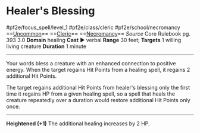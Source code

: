 # Healer's Blessing
#pf2e/focus_spell/level_1 #pf2e/class/cleric #pf2e/school/necromancy 
==[Uncommon](../../../../../TTRPGShare-Pathfinder-2E-Vault/rules/traits/uncommon.md)== ==[Cleric](../../../../../TTRPGShare-Pathfinder-2E-Vault/rules/traits/cleric.md)== ==[Necromancy](../../../../../TTRPGShare-Pathfinder-2E-Vault/rules/traits/necromancy.md)==
*Source* Core Rulebook pg. 393 3.0
**Domain** healing
**Cast** ► verbal
**Range** 30 feet; **Targets** 1 willing living creature
**Duration** 1 minute

---
Your words bless a creature with an enhanced connection to positive energy. When the target regains Hit Points from a healing spell, it regains 2 additional Hit Points.

The target regains additional Hit Points from healer's blessing only the first time it regains HP from a given healing spell, so a spell that heals the creature repeatedly over a duration would restore additional Hit Points only once.

<hr>

**Heightened (+1)** The additional healing increases by 2 HP.
